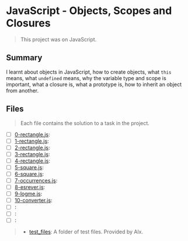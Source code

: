 # JavaScript - Objects, Scopes and Closures

> This project was on JavaScript.

## Summary

I learnt about objects in JavaScript, how to create objects, what `this` means, what `undefined` means, why the variable type and scope is important, what a closure is, what a prototype is, how to inherit an object from another.

## Files

> Each file contains the solution to a task in the project.

- [ ] [0-rectangle.js](https://github.com/Ebube-Ochemba/alx-higher_level_programming/blob/master/0x13-javascript_objects_scopes_closures/0-rectangle.js):
- [ ] [1-rectangle.js](https://github.com/Ebube-Ochemba/alx-higher_level_programming/blob/master/0x13-javascript_objects_scopes_closures/1-rectangle.js):
- [ ] [2-rectangle.js](https://github.com/Ebube-Ochemba/alx-higher_level_programming/blob/master/0x13-javascript_objects_scopes_closures/2-rectangle.js):
- [ ] [3-rectangle.js](https://github.com/Ebube-Ochemba/alx-higher_level_programming/blob/master/0x13-javascript_objects_scopes_closures/3-rectangle.js):
- [ ] [4-rectangle.js](https://github.com/Ebube-Ochemba/alx-higher_level_programming/blob/master/0x13-javascript_objects_scopes_closures/4-rectangle.js):
- [ ] [5-square.js](https://github.com/Ebube-Ochemba/alx-higher_level_programming/blob/master/0x13-javascript_objects_scopes_closures/5-square.js):
- [ ] [6-square.js](https://github.com/Ebube-Ochemba/alx-higher_level_programming/blob/master/0x13-javascript_objects_scopes_closures/6-square.js):
- [ ] [7-occurrences.js](https://github.com/Ebube-Ochemba/alx-higher_level_programming/blob/master/0x13-javascript_objects_scopes_closures/7-occurrences.js):
- [ ] [8-esrever.js](https://github.com/Ebube-Ochemba/alx-higher_level_programming/blob/master/0x13-javascript_objects_scopes_closures/8-esrever.js):
- [ ] [9-logme.js](https://github.com/Ebube-Ochemba/alx-higher_level_programming/blob/master/0x13-javascript_objects_scopes_closures/9-logme.js):
- [ ] [10-converter.js](https://github.com/Ebube-Ochemba/alx-higher_level_programming/blob/master/0x13-javascript_objects_scopes_closures/10-converter.js):
- [ ] [](https://github.com/Ebube-Ochemba/alx-higher_level_programming/blob/master/0x13-javascript_objects_scopes_closures/):
- [ ] [](https://github.com/Ebube-Ochemba/alx-higher_level_programming/blob/master/0x13-javascript_objects_scopes_closures/):
- [ ] [](https://github.com/Ebube-Ochemba/alx-higher_level_programming/blob/master/0x13-javascript_objects_scopes_closures/):

> - [test_files](https://github.com/Ebube-Ochemba/alx-higher_level_programming/blob/master/0x13-javascript_objects_scopes_closures/test_files): A folder of test files. Provided by Alx.
